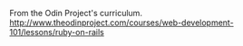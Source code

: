 From the Odin Project's curriculum. http://www.theodinproject.com/courses/web-development-101/lessons/ruby-on-rails

